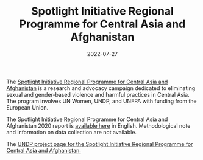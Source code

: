 ﻿---
title: "Spotlight Initiative Regional Programme for Central Asia and Afghanistan"
linkTitle: "Spotlight Initiative Regional Programme for Central Asia and Afghanistan"
contributor: ["Aizada Arystanbek"]
date: 2022-07-27
countries: ["Kazakhstan"]
category: ["INGO"]
tags: ["development", "gender-based violence"]
date_start: [2017]
date_end: []
data_type: ["overview", "qualitative", "quantitative", "report"] 
language: ["English", "Spanish", "French"]
updated: 2023-05-26
description: 
  Research and advocacy campaign dedicated to eliminating sexual and gender-based violence and harmful practices in Central Asia.
---
The [Spotlight Initiative Regional Programme for Central Asia and Afghanistan](https://www.spotlightinitiative.org/central-asia) is a research and advocacy campaign dedicated to eliminating sexual and gender-based violence and harmful practices in Central Asia. The program involves UN Women, UNDP, and UNFPA with funding from the European Union. 

The Spotlight Initiative Regional Programme for Central Asia and Afghanistan 2020 report is [available here](https://www.spotlightinitiative.org/publications/spotlight-initiative-central-asia-and-afghanistan-programme-report-2020) in English. Methodological note and information on data collection are not available.

The [UNDP project page for the Spotlight Initiative Regional Programme for Central Asia and Afghanistan.](https://www.undp.org/kazakhstan/projects/spotlight-initiative-regional-programme-central-asia-and-afghanistan)
